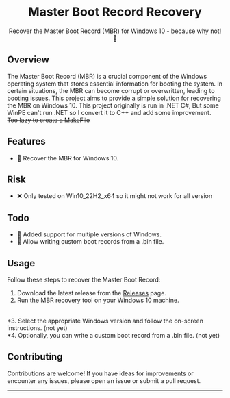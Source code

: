 <h1 align="center">
  Master Boot Record Recovery
</h1>

<p align="center">Recover the Master Boot Record (MBR) for Windows 10 - because why not! 🚀</p>

## Overview

The Master Boot Record (MBR) is a crucial component of the Windows operating system that stores essential information for booting the system. In certain situations, the MBR can become corrupt or overwritten, leading to booting issues. This project aims to provide a simple solution for recovering the MBR on Windows 10. This project originally is run in .NET C#, But some WinPE can't run .NET so I convert it to C++ and add some improvement. ~~Too lazy to create a MakeFile~~

## Features

- 🔄 Recover the MBR for Windows 10.

## Risk

- ❌ Only tested on Win10_22H2_x64 so it might not work for all version

## Todo

- 📂 Added support for multiple versions of Windows.
- 💾 Allow writing custom boot records from a .bin file.

## Usage

Follow these steps to recover the Master Boot Record:

1. Download the latest release from the [Releases]() page.
2. Run the MBR recovery tool on your Windows 10 machine.
<br>
*3. Select the appropriate Windows version and follow the on-screen instructions. (not yet)
<br>
*4. Optionally, you can write a custom boot record from a .bin file. (not yet)

## Contributing

Contributions are welcome! If you have ideas for improvements or encounter any issues, please open an issue or submit a pull request.

---

